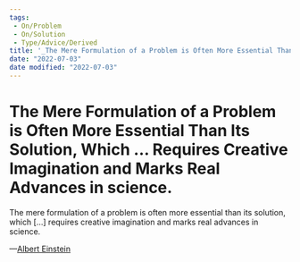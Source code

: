 ```yaml
---
tags:
 - On/Problem
 - On/Solution
 - Type/Advice/Derived
title: '_The Mere Formulation of a Problem is Often More Essential Than Its Solution, Which … Requires Creative Imagination and Marks Real Advances in science._'
date: "2022-07-03"
date modified: "2022-07-03"
---
```


# The Mere Formulation of a Problem is Often More Essential Than Its Solution, Which … Requires Creative Imagination and Marks Real Advances in science.
The mere formulation of a problem is often more essential than its solution, which […] requires creative imagination and marks real advances in science.

—[Albert Einstein](http://websites.umich.edu/~scps/html/01chap/html/summary.htm)
